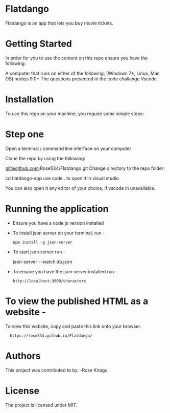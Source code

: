 # Flatdango
Flatdango is an app that lets you buy movie tickets.

# Getting Started
In order for you to use the content on this repo ensure you have the following:

A computer that runs on either of the following; (Windows 7+, Linux, Mac OS) nodejs 9.0+ The questions presented in the code challange Vscode


# Installation
To use this repo on your machine, you require some simple steps:

# Step one
Open a terminal / command line interface on your computer

Clone the repo by using the following:

  git@github.com:Rose534/Flatdango.git
Change directory to the repo folder:

  cd flatdango-app
use code . to open it in visual studio

You can also open it any editor of your choice, if vscode in unavailable.

# Running the application

- Ensure you have a node js version installed
- To install json server on your terminal, run -

      npm install -g json-server

-  To start json server run - 

      json-server --watch db.json


- To ensure you have the json server installed run - 

      http://localhost:3000/characters



 # To view the published HTML as a website -

To view this website, copy and paste this link onto your browser. 

      https://rose534.github.io/Flatdango/


# Authors
This project was contributed to by:
    -Rose Kiragu

# License
The project is licensed under MIT.